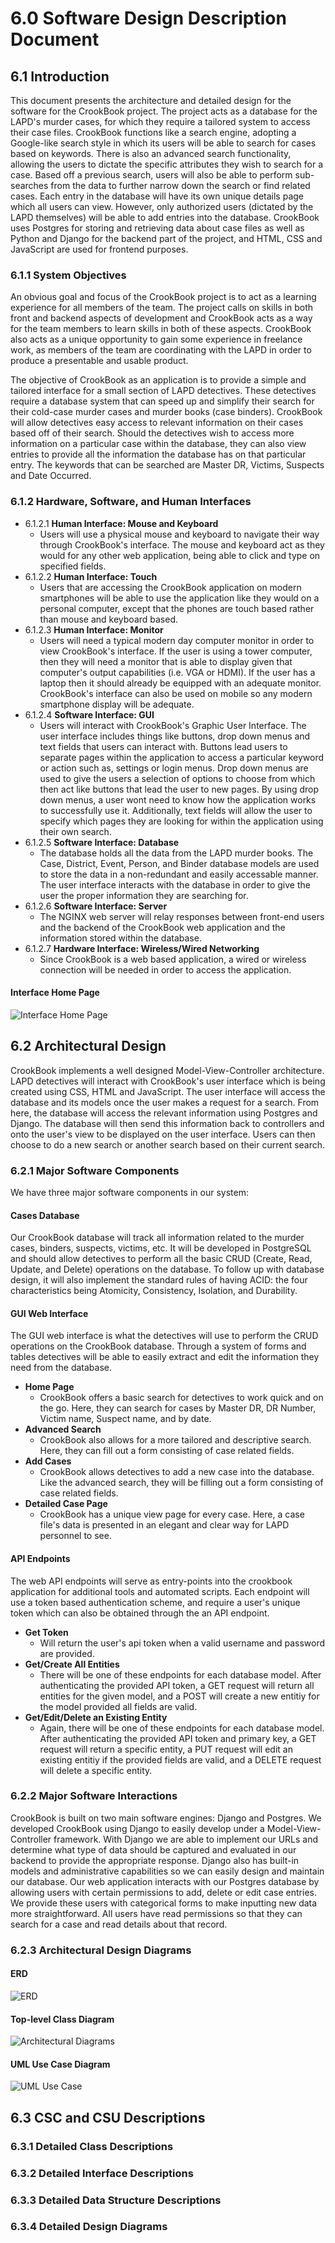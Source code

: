 # 6.0 Software Design Description Document

## 6.1 Introduction
This document presents the architecture and detailed design for the software for
the CrookBook project. The project acts as a database for the LAPD's murder cases,
for which they require a tailored system to access their case files. CrookBook
functions like a search engine, adopting a Google-like search style in which
its users will be able to search for cases based on keywords. There is also an
advanced search functionality, allowing the users to dictate the specific attributes
they wish to search for a case. Based off a previous search, users will also be
able to perform sub-searches from the data to further narrow down the search or
find related cases. Each entry in the database will have its own unique details
page which all users can view. However, only authorized users (dictated by the
LAPD themselves) will be able to add entries into the database. CrookBook uses
Postgres for storing and retrieving data about case files as well as Python and Django for the backend part of the project, and HTML, CSS and JavaScript are used for frontend purposes.

### 6.1.1 System Objectives
An obvious goal and focus of the CrookBook project is to act as a learning
experience for all members of the team. The project calls on skills in both
front and backend aspects of development and CrookBook acts as a way for the team
members to learn skills in both of these aspects. CrookBook also acts as a unique
opportunity to gain some experience in freelance work, as members of the team are
coordinating with the LAPD in order to produce a presentable and usable product.

The objective of CrookBook as an application is to provide a simple and tailored interface for a small section of LAPD detectives. These detectives require a database system that can speed up and simplify their search for their cold-case murder cases and murder books (case binders). CrookBook will allow detectives easy access to relevant information on their cases based off of their search. Should the detectives wish to access more information on a particular case within the database, they can also view entries to provide all the information the database has on that particular entry. The keywords that can be searched are Master DR, Victims, Suspects and Date Occurred.

### 6.1.2 Hardware, Software, and Human Interfaces
- 6.1.2.1 **Human Interface: Mouse and Keyboard**
  - Users will use a physical mouse and keyboard to navigate their way through CrookBook's interface. The mouse and keyboard act as they would for any other web application, being able to click and type on specified fields.
- 6.1.2.2 **Human Interface: Touch**
  - Users that are accessing the CrookBook application on modern smartphones will be able to use the application like they would on a personal computer, except that the phones are touch based rather than mouse and keyboard based.
- 6.1.2.3 **Human Interface: Monitor**
  - Users will need a typical modern day computer monitor in order to view CrookBook's interface. If the user is using a tower computer, then they will need a monitor that is able to display given that computer's output capabilities (i.e. VGA or HDMI). If the user has a laptop then it should already be equipped with an adequate monitor. CrookBook's interface can also be used on mobile so any modern smartphone display will be adequate.
- 6.1.2.4 **Software Interface: GUI**
  - Users will interact with CrookBook's Graphic User Interface. The user interface includes things like buttons, drop down menus and text fields that users can interact with. Buttons lead users to separate pages within the application to access a particular keyword or action such as, settings or login menus. Drop down menus are used to give the users a selection of options to choose from which then act like buttons that lead the user to new pages. By using drop down menus, a user wont need to know how the application works to successfully use it. Additionally, text fields will allow the user to specify which pages they are looking for within the application using their own search.
- 6.1.2.5 **Software Interface: Database**
  - The database holds all the data from the LAPD murder books. The Case, District, Event, Person, and Binder database models are used to store the data in a non-redundant and easily accessable manner. The user interface interacts with the database in order to give the user the proper information they are searching for.
- 6.1.2.6 **Software Interface: Server**
  - The NGINX web server will relay responses between front-end users and the backend of the CrookBook web application and the information stored within the database.
- 6.1.2.7 **Hardware Interface: Wireless/Wired Networking**
  - Since CrookBook is a web based application, a wired or wireless connection will be needed in order to access the application.

#### Interface Home Page
![Interface Home Page](https://github.com/evanhessler/CrookBook/blob/master/project_documents/images/home_page.png)

## 6.2 Architectural Design
CrookBook implements a well designed Model-View-Controller architecture. LAPD detectives will interact with CrookBook's user interface which is being created using CSS, HTML and JavaScript. The user interface will access the database and its models once the user makes a request for a search. From here, the database will access the relevant information using Postgres and Django. The database will then send this information back to controllers and onto the user's view to be displayed on the user interface. Users can then choose to do a new search or another search based on their current search.

### 6.2.1 Major Software Components

We have three major software components in our system:

#### Cases Database
Our CrookBook database will track all information related to the murder cases, binders, suspects, victims, etc. It will be developed in PostgreSQL and should allow detectives to perform all the basic CRUD (Create, Read, Update, and Delete) operations on the database. To follow up with database design, it will also implement the standard rules of having ACID: the four characteristics being Atomicity, Consistency, Isolation, and Durability.

#### GUI Web Interface
The GUI web interface is what the detectives will use to perform the CRUD operations on the CrookBook database. Through a system of forms and tables detectives will be able to easily extract and edit the information they need from the database.
- **Home Page**
  - CrookBook offers a basic search for detectives to work quick and on the go. Here, they can search for cases by Master DR, DR Number, Victim name, Suspect name, and by date.
- **Advanced Search**
  - CrookBook also allows for a more tailored and descriptive search. Here, they can fill out a form consisting of case related fields.
- **Add Cases**
  - CrookBook allows detectives to add a new case into the database. Like the advanced search, they will be filling out a form consisting of case related fields.
- **Detailed Case Page**
  - CrookBook has a unique view page for every case. Here, a case file's data is presented in an elegant and clear way for LAPD personnel to see.
  
#### API Endpoints
The web API endpoints will serve as entry-points into the crookbook application for additional tools and automated scripts. Each endpoint will use a token based authentication scheme, and require a user's unique token which can also be obtained through the an API endpoint.
- **Get Token**
  - Will return the user's api token when a valid username and password are provided.
- **Get/Create All Entities**
  - There will be one of these endpoints for each database model. After authenticating the provided API token, a GET request will return all entities for the given model, and a POST will create a new entitiy for the model provided all fields are valid.
- **Get/Edit/Delete an Existing Entity**
  - Again, there will be one of these endpoints for each database model. After authenticating the provided API token and primary key, a GET request will return a specific entity, a PUT request will edit an existing entitiy if the provided fields are valid, and a DELETE request will delete a specific entity.  

### 6.2.2 Major Software Interactions
CrookBook is built on two main software engines: Django and Postgres. We developed CrookBook using Django to easily develop under a Model-View-Controller framework. With Django we are able to implement our URLs and determine what type of data should be captured and evaluated in our backend to provide the appropriate response. Django also has built-in models and administrative capabilities so we can easily design and maintain our database. Our web application interacts with our Postgres database by allowing users with certain permissions to add, delete or edit case entries. We provide these users with categorical forms to make inputting new data more straightforward. All users have read permissions so that they can search for a case and read details about that record.

### 6.2.3 Architectural Design Diagrams
#### ERD
![ERD](https://github.com/evanhessler/CrookBook/blob/master/project_documents/images/ERD.png)

#### Top-level Class Diagram
![Architectural Diagrams](https://github.com/evanhessler/CrookBook/blob/master/project_documents/images/Architectural-Diagrams.png)

#### UML Use Case Diagram
![UML Use Case](https://github.com/evanhessler/CrookBook/blob/master/project_documents/images/uml_use_case.png)

## 6.3 CSC and CSU Descriptions

### 6.3.1 Detailed Class Descriptions

### 6.3.2  Detailed Interface Descriptions

### 6.3.3  Detailed Data Structure Descriptions

### 6.3.4  Detailed Design Diagrams
